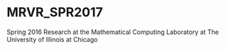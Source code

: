# MRVR_SPR2017

Spring 2016 Research at the Mathematical Computing Laboratory at The University of Illinois at Chicago
